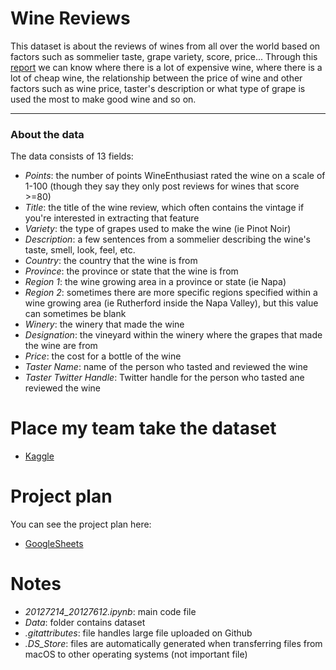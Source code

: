 # Wine Reviews

This dataset is about the reviews of wines from all over the world based on factors such as sommelier taste, grape variety, score, price... Through this [report](https://github.com/iamdkSang/20127214_20127612_Wine-Reviews/blob/main/20127214_20127612.ipynb) we can know where there is a lot of expensive wine, where there is a lot of cheap wine, the relationship between the price of wine and other factors such as wine price, taster's description or what type of grape is used the most to make good wine and so on.


---

### About the data

The data consists of 13 fields:

- *Points*: the number of points WineEnthusiast rated the wine on a scale of 1-100 (though they say they only post reviews for wines that score >=80)
- *Title*: the title of the wine review, which often contains the vintage if you're interested in extracting that feature
- *Variety*: the type of grapes used to make the wine (ie Pinot Noir)
- *Description*: a few sentences from a sommelier describing the wine's taste, smell, look, feel, etc.
- *Country*: the country that the wine is from
- *Province*: the province or state that the wine is from
- *Region 1*: the wine growing area in a province or state (ie Napa)
- *Region 2*: sometimes there are more specific regions specified within a wine growing area (ie Rutherford inside the Napa Valley), but this value can sometimes be blank
- *Winery*: the winery that made the wine
- *Designation*: the vineyard within the winery where the grapes that made the wine are from
- *Price*: the cost for a bottle of the wine 
- *Taster Name*: name of the person who tasted and reviewed the wine
- *Taster Twitter Handle*: Twitter handle for the person who tasted ane reviewed the wine


# Place my team take the dataset

- [Kaggle](https://www.kaggle.com/zynicide/wine-reviews)


# Project plan 

You can see the project plan here:
- [GoogleSheets](https://docs.google.com/spreadsheets/d/1a6YCNYcfdeE-low_JD90kefmyRYT_R-RUc9q5kXrmbk/edit?usp=sharing)

# Notes

- *20127214_20127612.ipynb*: main code file
- *Data*: folder contains dataset
- *.gitattributes*: file handles large file uploaded on Github
- *.DS_Store*: files are automatically generated when transferring files from macOS to other operating systems (not important file)
